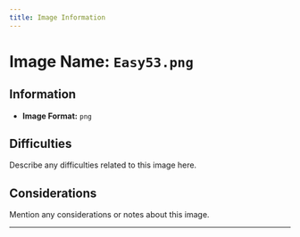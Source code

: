 ```yaml
---
title: Image Information
---
```


# Image Name: `Easy53.png`

## Information

- **Image Format:** `png`

## Difficulties

Describe any difficulties related to this image here.

## Considerations

Mention any considerations or notes about this image.

---
